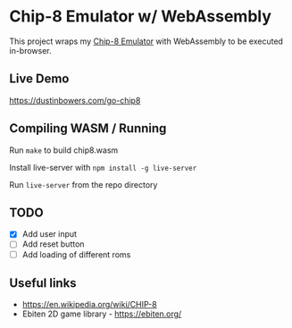 # Chip-8 Emulator w/ WebAssembly

This project wraps my [Chip-8 Emulator](https://github.com/dustinbowers/chip8emu) with WebAssembly to be executed in-browser.

## Live Demo

https://dustinbowers.com/go-chip8

## Compiling WASM / Running

Run `make` to build chip8.wasm

Install live-server with `npm install -g live-server`

Run `live-server` from the repo directory

## TODO

* [X] Add user input
* [ ] Add reset button
* [ ] Add loading of different roms

## Useful links

* https://en.wikipedia.org/wiki/CHIP-8
* Ebiten 2D game library - https://ebiten.org/
